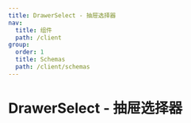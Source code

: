 ```yaml
---
title: DrawerSelect - 抽屉选择器
nav:
  title: 组件
  path: /client
group:
  order: 1
  title: Schemas
  path: /client/schemas
---
```


# DrawerSelect - 抽屉选择器
